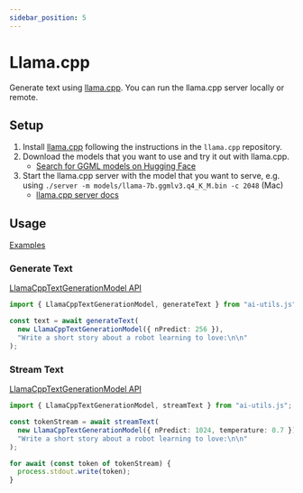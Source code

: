 ```yaml
---
sidebar_position: 5
---
```


# Llama.cpp

Generate text using [llama.cpp](https://github.com/ggerganov/llama.cpp). You can run the llama.cpp server locally or remote.

## Setup

1. Install [llama.cpp](https://github.com/ggerganov/llama.cpp) following the instructions in the `llama.cpp` repository.
1. Download the models that you want to use and try it out with llama.cpp.
   - [Search for GGML models on Hugging Face](https://huggingface.co/models?sort=trending&search=ggml)
1. Start the llama.cpp server with the model that you want to serve, e.g. using `./server -m models/llama-7b.ggmlv3.q4_K_M.bin -c 2048` (Mac)
   - [llama.cpp server docs](https://github.com/ggerganov/llama.cpp/tree/master/examples/server)

## Usage

[Examples](https://github.com/lgrammel/ai-utils.js/tree/main/examples/basic/src/model-provider/llamacpp)

### Generate Text

[LlamaCppTextGenerationModel API](/api/classes/LlamaCppTextGenerationModel)

```ts
import { LlamaCppTextGenerationModel, generateText } from "ai-utils.js";

const text = await generateText(
  new LlamaCppTextGenerationModel({ nPredict: 256 }),
  "Write a short story about a robot learning to love:\n\n"
);
```

### Stream Text

[LlamaCppTextGenerationModel API](/api/classes/LlamaCppTextGenerationModel)

```ts
import { LlamaCppTextGenerationModel, streamText } from "ai-utils.js";

const tokenStream = await streamText(
  new LlamaCppTextGenerationModel({ nPredict: 1024, temperature: 0.7 }),
  "Write a short story about a robot learning to love:\n\n"
);

for await (const token of tokenStream) {
  process.stdout.write(token);
}
```

